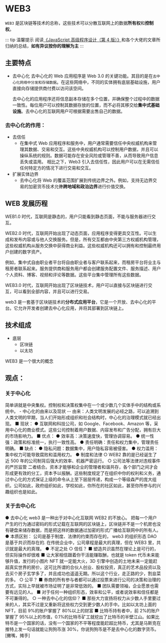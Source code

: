 # WEB3

`WEB3` 是区块链等技术的总称，这些技术可以分散互联网上的数据**所有权**和**控制权**。

::: tip 温馨提示
阅读[《JavaScript 高级程序设计（第 4 版）》](https://www.ituring.com.cn/book/2472)和各个大佬的文章所归纳的总结，**如有异议按你的理解为主**
:::

## 主要特点

- 去中心化
  去中心化的 Web 应用程序是 Web 3.0 的关键功能。其目的是在`去中心化网络中分发和存储数据`。在这些网络中，不同的实体拥有底层基础设施，用户直接向存储提供商付费以访问该空间。

  去中心化的应用程序还将信息副本存储在多个位置，并确保整个过程中的数据一致性。每位用户可以控制其数据存放的位置，而不必将其移交给**集中式基础设施**。去中心化的互联网用户可根据需要出售自己的数据。

### 去中心化的作用：

- 去信任
  - 在集中式 Web 应用程序和服务中，用户通常需要信任中央权威机构来管理其数据、交易和交互。这些中央权威机构可以控制用户数据，并且可以操纵系统的规则。数据可能存在安全风险或管理不善，从而导致用户信息丢失或滥用。
    相比之下，Web3 引入去信任性，因此用户可以在无需信任任何特定方的情况下进行交易和交互。
- 扩展实体边界
  - 去中心化将 Web 的覆盖范围扩展到传统边界之外。例如，支持无边界交易的加密货币技术允**许跨地域和政治边界**进行价值交换。

<!-- Web3 是一个涉及区块链技术的概念，它代表了互联网的第三个阶段，主要关注去中心化和用户自主权。Web3 旨在通过去中心化的网络协议和区块链技术，创建一个更加开放和透明的互联网环境。在 Web3 时代，用户可以控制自己的数据、数字身份和在线资产，而不是依赖于集中化的服务提供商。 -->

<!-- > - web1()
- web1是互联网的第一个阶段，它是基于服务器的静态网页，用户只能看到静态页面，不能与服务器进行交互。
- web2()
  -  -->
<!-- web3代表了互联网的第三个阶段。其第一、第二阶段分别为web1、web2。

## web1

web1是互联网的第一个阶段，它是基于服务器的静态网页，用户只能看到静态页面，不能与服务器进行交互。

## web2

web2是

## web3

web3是互联网的第三个阶段，它是基于区块链的分布式应用平台。 -->

## WEB 发展历程

WEB1.0 时代，互联网是静态的，用户只能看到静态页面，不能与服务器进行交互。

WEB2.0 时代，互联网开始出现了动态页面，应用程序变得更具交互性。可以生成和发布内容或与他人交换服务。但是，所有交互都由中央第三方权威机构管理，这些权威机构从服务交换中获得商业利益。这些权威机构还可以拥有和控制最终用户创建的数字资产。

例如，集中式自由职业者平台将自由职业者与客户联系起来，而租房平台将业主与租房者联系起来。服务提供商和服务用户都会创建服务配置文件、服务描述、用户个人资料、博客、视频和评论等数据。这些平台集中管理所有这些数据。

WEB3.0 时代，互联网开始出现了区块链技术，用户可以直接与区块链进行交互，可以看到全部内容，并且可以进行交易。

web3 是一套基于区块链技术的**分布式应用平台**，它是一个开放、去中心化的平台。它允许开发者创建去中心化应用，并将其部署到区块链上。

## 技术组成

- 底层
  - 区块链
  - 以太坊

WEB3 是一个很大的概念

## 观点：

### 关于中心化

简单讲就是中央集权。控制权和决策权集中在一个或少数几个实体手中的结构或系统中。 - 中心化的由来以及现状
-- 由来：人类文明发展的必经之路，可以追溯到人类文明的早期，当人们开始形成组织和社会结构时，中心化的治理模式就已经出现。
■ 现状：
● 互联网和科技公司，如 Google、Facebook、Amazon 等，采用中心化的商业模式。这些公司控制着用户数据、内容发布和广告分配，拥有巨大的市场影响力。
■ 优点：
● 效率高：决策速度快，管理协调容易。
● 统一性强：政策和标准统一，执行一致性高。
● 责任明确：责任和权力集中，管理责任明确。
■ 缺点：
● 隐私问题：数据集中，用户隐私容易被侵害。
● 权力滥用：集中权力可能导致腐败和滥用权力。
● 制度和法律
○ WEB2 靠的是已经诞生了近 500 年的公司制背后强大的效率、机器严密运行。
○ 公司法等法律对违规事件的严厉监管
二者结合。资本才能够和企业的管理者和谐共存，各个部门之间才会形成更有效的分工，资本予以报酬。这些制度规定了在组织中你的权利和义务，通过中心化的方式保证上级的命令从上至下层层传递，构成一个等级森严的庞大组织。公司如此，政府组织如此，学校如此，你所在的社区如此，甚至你所参与的兴趣组织也是如此。

### 关于去中心化

● 去中心化
web3 是一种出于对中心化互联网 WEB2 的不放心。
把每一个用户产生的行为通过密码的形式记载在互联网的区块链上，区块链并不是一个机房也没有硬盘来储存数据，而是把这样的数据通过加密的形式广播给互联网中的所有人。
● 本质区别：
公司是基于制度、法律的约束而存在的，
web3 的组织形态 DAO 是基于共识而存在的.
在传统企业中，公司章程是最大的真理，但在 WEB3 里，共识就是最大的真理。
● 不足之处
○ 信任？
■ 塑造共识虽然在理论上是可行的，但实际操作却很难
■ 让大家相信跟着你干活能赚取酬，也就是 token 代币未来能够升值，发行的小图片 NFT 就一定能大火，3D 引擎中创造的土地未来一定能赶超真实世界的房价，这可比所谓的合伙人创业、股权投资，真正的艺术品投资以及去买个房子玄学多了，并且成功也遥遥无期。所以这个行业，走正路的少，割韭菜的多。
○ 公平？
■ 券商的所有参与者都可以通过投票来进行公司的决策和治理的方式，实际上早就被市场证明了是非常低效的。
■ 团队需要领袖，企业愿景也需要有远见的人。
■ 对于任何一种组织形态，效率和公平，或者说效率和信任都是不可兼得的。
○ 一种去中心化的信仰？
■ 那些大力宣扬将权力从少数人手里要过来的人，其实不过是又重新将这些权力交到更少数人的手中。比如以太坊上面的 NFT，目前 9%的账户掌握了 80%以上的财富
■ 比特币持有者中，前 2%的账户掌握了 95%以上的市值，0.1%的比特币矿工就挖出了比特币的半壁江山。如果比特币是一个国家的话，没有一个国家的不平等程度能赶超比特币，尤其是马斯克在推特上发一句话就能让狗狗币涨 30%，你说狗狗币是不是去中心化的数字货币。 [撇嘴，摊手]
